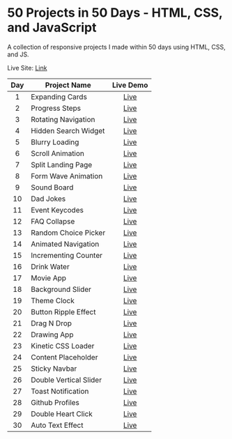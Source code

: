 # 50 Projects in 50 Days - HTML, CSS, and JavaScript

A collection of responsive projects I made within 50 days using HTML, CSS, and JS.

Live Site: [Link](https://50-projects-in-50-days-fidellim.netlify.app/)

| Day | Project Name           |                                        Live Demo                                        |
| :-: | ---------------------- | :-------------------------------------------------------------------------------------: |
|  1  | Expanding Cards        |     [Live](https://50-projects-in-50-days-fidellim.netlify.app/expanding%20cards/)      |
|  2  | Progress Steps         |      [Live](https://50-projects-in-50-days-fidellim.netlify.app/progress%20steps/)      |
|  3  | Rotating Navigation    |   [Live](https://50-projects-in-50-days-fidellim.netlify.app/rotating%20navigation/)    |
|  4  | Hidden Search Widget   |  [Live](https://50-projects-in-50-days-fidellim.netlify.app/hidden%20search%20widget/)  |
|  5  | Blurry Loading         |      [Live](https://50-projects-in-50-days-fidellim.netlify.app/blurry%20loading/)      |
|  6  | Scroll Animation       |     [Live](https://50-projects-in-50-days-fidellim.netlify.app/scroll%20animation/)     |
|  7  | Split Landing Page     |   [Live](https://50-projects-in-50-days-fidellim.netlify.app/split%20landing%20page/)   |
|  8  | Form Wave Animation    |  [Live](https://50-projects-in-50-days-fidellim.netlify.app/form%20wave%20animation/)   |
|  9  | Sound Board            |       [Live](https://50-projects-in-50-days-fidellim.netlify.app/sound%20board/)        |
| 10  | Dad Jokes              |        [Live](https://50-projects-in-50-days-fidellim.netlify.app/dad%20jokes/)         |
| 11  | Event Keycodes         |      [Live](https://50-projects-in-50-days-fidellim.netlify.app/event%20keycodes/)      |
| 12  | FAQ Collapse           |       [Live](https://50-projects-in-50-days-fidellim.netlify.app/faq%20collapse/)       |
| 13  | Random Choice Picker   |  [Live](https://50-projects-in-50-days-fidellim.netlify.app/random%20choice%20picker/)  |
| 14  | Animated Navigation    |   [Live](https://50-projects-in-50-days-fidellim.netlify.app/animated%20navigation/)    |
| 15  | Incrementing Counter   |   [Live](https://50-projects-in-50-days-fidellim.netlify.app/incrementing%20counter/)   |
| 16  | Drink Water            |       [Live](https://50-projects-in-50-days-fidellim.netlify.app/drink%20water/)        |
| 17  | Movie App              |        [Live](https://50-projects-in-50-days-fidellim.netlify.app/movie%20app/)         |
| 18  | Background Slider      |    [Live](https://50-projects-in-50-days-fidellim.netlify.app/background%20slider/)     |
| 19  | Theme Clock            |       [Live](https://50-projects-in-50-days-fidellim.netlify.app/theme%20clock/)        |
| 20  | Button Ripple Effect   |  [Live](https://50-projects-in-50-days-fidellim.netlify.app/button%20ripple%20effect/)  |
| 21  | Drag N Drop            |      [Live](https://50-projects-in-50-days-fidellim.netlify.app/drag%20n%20drop/)       |
| 22  | Drawing App            |       [Live](https://50-projects-in-50-days-fidellim.netlify.app/drawing%20app/)        |
| 23  | Kinetic CSS Loader     |   [Live](https://50-projects-in-50-days-fidellim.netlify.app/kinetic%20css%20loader/)   |
| 24  | Content Placeholder    |   [Live](https://50-projects-in-50-days-fidellim.netlify.app/content%20placeholder/)    |
| 25  | Sticky Navbar          |      [Live](https://50-projects-in-50-days-fidellim.netlify.app/sticky%20navbar/)       |
| 26  | Double Vertical Slider | [Live](https://50-projects-in-50-days-fidellim.netlify.app/double%20vertical%20slider/) |
| 27  | Toast Notification     |    [Live](https://50-projects-in-50-days-fidellim.netlify.app/toast%20notification/)    |
| 28  | Github Profiles        |     [Live](https://50-projects-in-50-days-fidellim.netlify.app/github%20profiles/)      |
| 29  | Double Heart Click     |   [Live](https://50-projects-in-50-days-fidellim.netlify.app/double%20heart%20click/)   |
| 30  | Auto Text Effect       |    [Live](https://50-projects-in-50-days-fidellim.netlify.app/auto%20text%20effect/)    |
